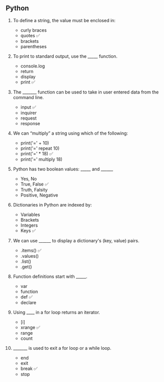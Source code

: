 ## Python

1.  To define a string, the value must be enclosed in:
    * curly braces
    * quotes  ✅
    * brackets
    * parentheses

2. To print to standard output, use the _____ function.
    * console.log
    * return
    * display
    * print ✅

3. The _______ function can be used to take in user entered data from the command line.
    * input ✅
    * inquirer
    * request
    * response

4. We can “multiply” a string using which of the following:
    * print('=' + 10)
    * print('=' repeat 10)
    * print('=' * 18) ✅
    * print('=' multiply 18)

5. Python has two boolean values: _____ and ______
    * Yes, No
    * True, False ✅
    * Truth, Falsity
    * Positive, Negative

6. Dictionaries in Python are indexed by:
    * Variables
    * Brackets
    * Integers
    * Keys ✅

7. We can use ______ to display a dictionary's (key, value) pairs.
    * .items() ✅
    * .values()
    * .list()
    * .get()

8. Function definitions start with _____.
    * var
    * function
    * def ✅
    * declare

9. Using ____ in a for loop returns an iterator.
    * [i]
    * xrange  ✅
    * range
    * count

10. _______  is used to exit a for loop or a while loop.
    * end
    * exit
    * break ✅
    * stop